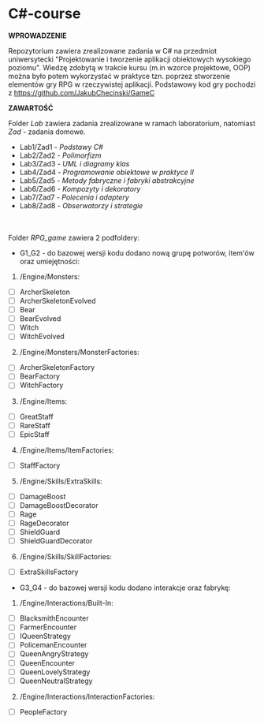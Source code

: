 # C\#-course

**WPROWADZENIE**

Repozytorium zawiera zrealizowane zadania w C\# na przedmiot uniwersytecki "Projektowanie i tworzenie aplikacji obiektowych wysokiego poziomu". Wiedzę zdobytą w trakcie kursu (m.in wzorce projektowe, OOP) można było potem wykorzystać w praktyce tzn. poprzez stworzenie elementów gry RPG w rzeczywistej aplikacji. Podstawowy kod gry pochodzi z https://github.com/JakubChecinski/GameC 

**ZAWARTOŚĆ**

Folder _Lab_ zawiera zadania zrealizowane w ramach laboratorium, natomiast _Zad_ - zadania domowe.

- Lab1/Zad1 - _Podstawy C\#_
- Lab2/Zad2 - _Polimorfizm_
- Lab3/Zad3 - _UML i diagramy klas_
- Lab4/Zad4 - _Programowanie obiektowe w praktyce II_
- Lab5/Zad5 - _Metody fabryczne i fabryki abstrakcyjne_
- Lab6/Zad6 - _Kompozyty i dekoratory_
- Lab7/Zad7 - _Polecenia i adaptery_
- Lab8/Zad8 - _Obserwatorzy i strategie_

 <br /><br />
Folder _RPG_game_ zawiera 2 podfoldery:
- G1_G2 - do bazowej wersji kodu dodano nową grupę potworów, item'ów oraz umiejętności:
1. /Engine/Monsters:
- [ ] ArcherSkeleton
- [ ] ArcherSkeletonEvolved
- [ ] Bear
- [ ] BearEvolved
- [ ] Witch
- [ ] WitchEvolved 
2. /Engine/Monsters/MonsterFactories:
- [ ] ArcherSkeletonFactory
- [ ] BearFactory
- [ ] WitchFactory
3. /Engine/Items:
- [ ] GreatStaff
- [ ] RareStaff
- [ ] EpicStaff
4. /Engine/Items/ItemFactories:
- [ ] StaffFactory
5. /Engine/Skills/ExtraSkills:
- [ ] DamageBoost
- [ ] DamageBoostDecorator
- [ ] Rage
- [ ] RageDecorator
- [ ] ShieldGuard
- [ ] ShieldGuardDecorator
6. /Engine/Skills/SkillFactories:
- [ ] ExtraSkillsFactory


- G3_G4 - do bazowej wersji kodu dodano interakcje oraz fabrykę:
1. /Engine/Interactions/Built-In:
- [ ] BlacksmithEncounter
- [ ] FarmerEncounter
- [ ] IQueenStrategy
- [ ] PolicemanEncounter
- [ ] QueenAngryStrategy
- [ ] QueenEncounter
- [ ] QueenLovelyStrategy
- [ ] QueenNeutralStrategy
2. /Engine/Interactions/InteractionFactories:
- [ ] PeopleFactory
